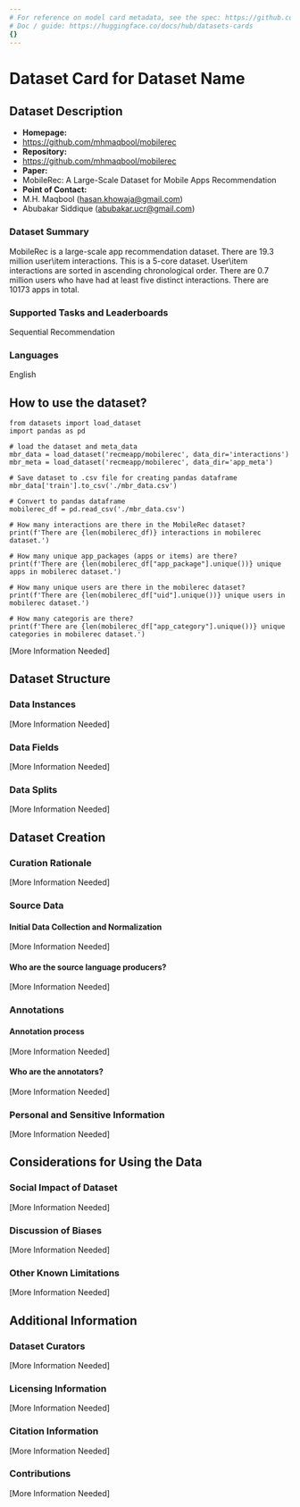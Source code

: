 ```yaml
---
# For reference on model card metadata, see the spec: https://github.com/huggingface/hub-docs/blob/main/datasetcard.md?plain=1
# Doc / guide: https://huggingface.co/docs/hub/datasets-cards
{}
---
```


# Dataset Card for Dataset Name

## Dataset Description

- **Homepage:**
- https://github.com/mhmaqbool/mobilerec
- **Repository:**
- https://github.com/mhmaqbool/mobilerec
- **Paper:**
- MobileRec: A Large-Scale Dataset for Mobile Apps Recommendation
- **Point of Contact:**
- M.H. Maqbool (hasan.khowaja@gmail.com)
- Abubakar Siddique (abubakar.ucr@gmail.com)

### Dataset Summary

MobileRec is a large-scale app recommendation dataset. There are 19.3 million user\item interactions. This is a 5-core dataset. 
User\item interactions are sorted in ascending chronological order. There are 0.7 million users who have had at least five distinct interactions.
There are 10173 apps in total.

### Supported Tasks and Leaderboards

Sequential Recommendation

### Languages
English

## How to use the dataset?
```
from datasets import load_dataset
import pandas as pd

# load the dataset and meta_data 
mbr_data = load_dataset('recmeapp/mobilerec', data_dir='interactions')
mbr_meta = load_dataset('recmeapp/mobilerec', data_dir='app_meta')

# Save dataset to .csv file for creating pandas dataframe
mbr_data['train'].to_csv('./mbr_data.csv') 

# Convert to pandas dataframe
mobilerec_df = pd.read_csv('./mbr_data.csv')

# How many interactions are there in the MobileRec dataset?
print(f'There are {len(mobilerec_df)} interactions in mobilerec dataset.')

# How many unique app_packages (apps or items) are there?
print(f'There are {len(mobilerec_df["app_package"].unique())} unique apps in mobilerec dataset.')

# How many unique users are there in the mobilerec dataset?
print(f'There are {len(mobilerec_df["uid"].unique())} unique users in mobilerec dataset.')

# How many categoris are there?
print(f'There are {len(mobilerec_df["app_category"].unique())} unique categories in mobilerec dataset.')
```

[More Information Needed]

## Dataset Structure

### Data Instances

[More Information Needed]

### Data Fields

[More Information Needed]

### Data Splits

[More Information Needed]

## Dataset Creation

### Curation Rationale

[More Information Needed]

### Source Data

#### Initial Data Collection and Normalization

[More Information Needed]

#### Who are the source language producers?

[More Information Needed]

### Annotations

#### Annotation process

[More Information Needed]

#### Who are the annotators?

[More Information Needed]

### Personal and Sensitive Information

[More Information Needed]

## Considerations for Using the Data

### Social Impact of Dataset

[More Information Needed]

### Discussion of Biases

[More Information Needed]

### Other Known Limitations

[More Information Needed]

## Additional Information

### Dataset Curators

[More Information Needed]

### Licensing Information

[More Information Needed]

### Citation Information

[More Information Needed]

### Contributions

[More Information Needed]